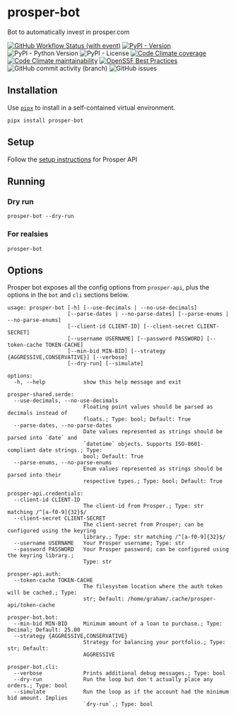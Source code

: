 # prosper-bot

Bot to automatically invest in prosper.com

[![GitHub Workflow Status (with event)](https://img.shields.io/github/actions/workflow/status/grahamtt/prosper-bot/build-and-release.yml?logo=github)](https://github.com/grahamtt/prosper-bot)
[![PyPI - Version](https://img.shields.io/pypi/v/prosper-bot?label=prosper-bot)](https://pypi.org/project/prosper-bot/)
![PyPI - Python Version](https://img.shields.io/pypi/pyversions/prosper-bot)
![PyPI - License](https://img.shields.io/pypi/l/prosper-bot)
[![Code Climate coverage](https://img.shields.io/codeclimate/coverage/grahamtt/prosper-bot?logo=codeclimate)](https://codeclimate.com/github/grahamtt/prosper-bot)
[![Code Climate maintainability](https://img.shields.io/codeclimate/maintainability-percentage/grahamtt/prosper-bot?logo=codeclimate)](https://codeclimate.com/github/grahamtt/prosper-bot)
[![OpenSSF Best Practices](https://www.bestpractices.dev/projects/8107/badge)](https://www.bestpractices.dev/projects/8107)
![GitHub commit activity (branch)](https://img.shields.io/github/commit-activity/m/grahamtt/prosper-bot?logo=github)
![GitHub issues](https://img.shields.io/github/issues-raw/grahamtt/prosper-bot?logo=github)

## Installation

Use [`pipx`](https://pypa.github.io/pipx/) to install in a self-contained virtual environment.

```commandline
pipx install prosper-bot
```

## Setup

Follow the [setup instructions](https://github.com/grahamtt/prosper-api#setup) for Prosper API

## Running

### Dry run

```commandline
prosper-bot --dry-run
```

### For realsies

```commandline
prosper-bot
```

## Options

Prosper bot exposes all the config options from `prosper-api`, plus the options in the `bot` and `cli` sections below.

```
usage: prosper-bot [-h] [--use-decimals | --no-use-decimals]
                   [--parse-dates | --no-parse-dates] [--parse-enums | --no-parse-enums]
                   [--client-id CLIENT-ID] [--client-secret CLIENT-SECRET]
                   [--username USERNAME] [--password PASSWORD] [--token-cache TOKEN-CACHE]
                   [--min-bid MIN-BID] [--strategy {AGGRESSIVE,CONSERVATIVE}] [--verbose]
                   [--dry-run] [--simulate]

options:
  -h, --help            show this help message and exit

prosper-shared.serde:
  --use-decimals, --no-use-decimals
                        Floating point values should be parsed as decimals instead of
                        floats.; Type: bool; Default: True
  --parse-dates, --no-parse-dates
                        Date values represented as strings should be parsed into `date` and
                        `datetime` objects. Supports ISO-8601-compliant date strings.; Type:
                        bool; Default: True
  --parse-enums, --no-parse-enums
                        Enum values represented as strings should be parsed into their
                        respective types.; Type: bool; Default: True

prosper-api.credentials:
  --client-id CLIENT-ID
                        The client-id from Prosper.; Type: str matching /^[a-f0-9]{32}$/
  --client-secret CLIENT-SECRET
                        The client-secret from Prosper; can be configured using the keyring
                        library.; Type: str matching /^[a-f0-9]{32}$/
  --username USERNAME   Your Prosper username; Type: str
  --password PASSWORD   Your Prosper password; can be configured using the keyring library.;
                        Type: str

prosper-api.auth:
  --token-cache TOKEN-CACHE
                        The filesystem location where the auth token will be cached.; Type:
                        str; Default: /home/graham/.cache/prosper-api/token-cache

prosper-bot.bot:
  --min-bid MIN-BID     Minimum amount of a loan to purchase.; Type: Decimal; Default: 25.00
  --strategy {AGGRESSIVE,CONSERVATIVE}
                        Strategy for balancing your portfolio.; Type: str; Default:
                        AGGRESSIVE

prosper-bot.cli:
  --verbose             Prints additional debug messages.; Type: bool
  --dry-run             Run the loop but don't actually place any orders.; Type: bool
  --simulate            Run the loop as if the account had the minimum bid amount. Implies
                        `dry-run`.; Type: bool
```
